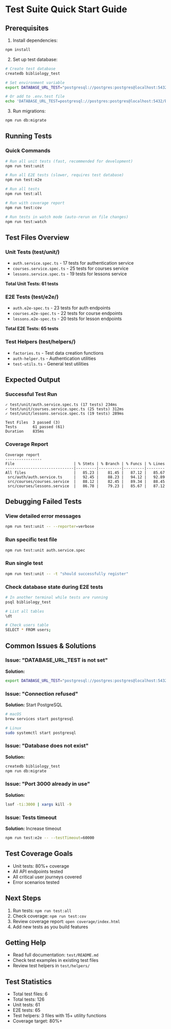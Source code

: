 # Test Suite Quick Start Guide

## Prerequisites

1. Install dependencies:

```bash
npm install
```

2. Set up test database:

```bash
# Create test database
createdb bibliology_test

# Set environment variable
export DATABASE_URL_TEST="postgresql://postgres:postgres@localhost:5432/bibliology_test"

# Or add to .env.test file
echo 'DATABASE_URL_TEST=postgresql://postgres:postgres@localhost:5432/bibliology_test' > .env.test
```

3. Run migrations:

```bash
npm run db:migrate
```

## Running Tests

### Quick Commands

```bash
# Run all unit tests (fast, recommended for development)
npm run test:unit

# Run all E2E tests (slower, requires test database)
npm run test:e2e

# Run all tests
npm run test:all

# Run with coverage report
npm run test:cov

# Run tests in watch mode (auto-rerun on file changes)
npm run test:watch
```

## Test Files Overview

### Unit Tests (test/unit/)

- `auth.service.spec.ts` - 17 tests for authentication service
- `courses.service.spec.ts` - 25 tests for courses service
- `lessons.service.spec.ts` - 19 tests for lessons service

**Total Unit Tests: 61 tests**

### E2E Tests (test/e2e/)

- `auth.e2e-spec.ts` - 23 tests for auth endpoints
- `courses.e2e-spec.ts` - 22 tests for course endpoints
- `lessons.e2e-spec.ts` - 20 tests for lesson endpoints

**Total E2E Tests: 65 tests**

### Test Helpers (test/helpers/)

- `factories.ts` - Test data creation functions
- `auth-helper.ts` - Authentication utilities
- `test-utils.ts` - General test utilities

## Expected Output

### Successful Test Run

```
✓ test/unit/auth.service.spec.ts (17 tests) 234ms
✓ test/unit/courses.service.spec.ts (25 tests) 312ms
✓ test/unit/lessons.service.spec.ts (19 tests) 289ms

Test Files  3 passed (3)
Tests       61 passed (61)
Duration    835ms
```

### Coverage Report

```
Coverage report
----------------
File                          | % Stmts | % Branch | % Funcs | % Lines
------------------------------|---------|----------|---------|--------
All files                     |   85.23 |    81.45 |   87.12 |   85.67
 src/auth/auth.service.ts     |   92.45 |    88.23 |   94.12 |   92.89
 src/courses/courses.service  |   88.12 |    82.45 |   89.34 |   88.45
 src/courses/lessons.service  |   86.78 |    79.23 |   85.67 |   87.12
```

## Debugging Failed Tests

### View detailed error messages

```bash
npm run test:unit -- --reporter=verbose
```

### Run specific test file

```bash
npm run test:unit auth.service.spec
```

### Run single test

```bash
npm run test:unit -- -t "should successfully register"
```

### Check database state during E2E tests

```bash
# In another terminal while tests are running
psql bibliology_test

# List all tables
\dt

# Check users table
SELECT * FROM users;
```

## Common Issues & Solutions

### Issue: "DATABASE_URL_TEST is not set"

**Solution:**

```bash
export DATABASE_URL_TEST="postgresql://postgres:postgres@localhost:5432/bibliology_test"
```

### Issue: "Connection refused"

**Solution:** Start PostgreSQL

```bash
# macOS
brew services start postgresql

# Linux
sudo systemctl start postgresql
```

### Issue: "Database does not exist"

**Solution:**

```bash
createdb bibliology_test
npm run db:migrate
```

### Issue: "Port 3000 already in use"

**Solution:**

```bash
lsof -ti:3000 | xargs kill -9
```

### Issue: Tests timeout

**Solution:** Increase timeout

```bash
npm run test:e2e -- --testTimeout=60000
```

## Test Coverage Goals

- Unit tests: 80%+ coverage
- All API endpoints tested
- All critical user journeys covered
- Error scenarios tested

## Next Steps

1. Run tests: `npm run test:all`
2. Check coverage: `npm run test:cov`
3. Review coverage report: `open coverage/index.html`
4. Add new tests as you build features

## Getting Help

- Read full documentation: `test/README.md`
- Check test examples in existing test files
- Review test helpers in `test/helpers/`

## Test Statistics

- Total test files: 6
- Total tests: 126
- Unit tests: 61
- E2E tests: 65
- Test helpers: 3 files with 15+ utility functions
- Coverage target: 80%+
